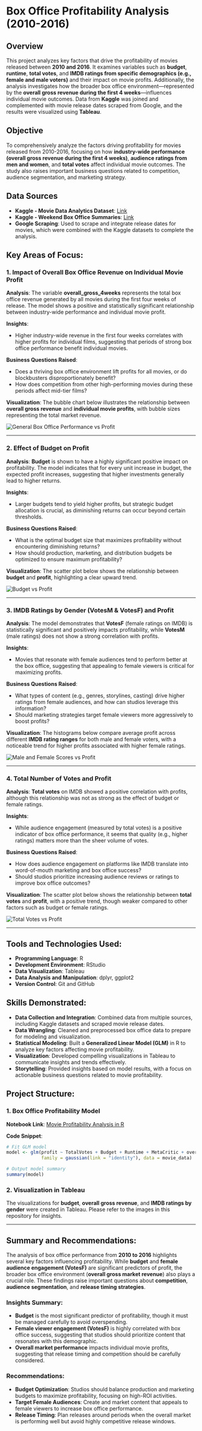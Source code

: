 # Box Office Profitability Analysis (2010-2016)

## Overview
This project analyzes key factors that drive the profitability of movies released between **2010 and 2016**. It examines variables such as **budget**, **runtime**, **total votes**, and **IMDB ratings from specific demographics (e.g., female and male voters)** and their impact on movie profits. Additionally, the analysis investigates how the broader box office environment—represented by the **overall gross revenue during the first 4 weeks**—influences individual movie outcomes. Data from **Kaggle** was joined and complemented with movie release dates scraped from Google, and the results were visualized using **Tableau**.

## Objective
To comprehensively analyze the factors driving profitability for movies released from 2010-2016, focusing on how **industry-wide performance (overall gross revenue during the first 4 weeks)**, **audience ratings from men and women**, and **total votes** affect individual movie outcomes. The study also raises important business questions related to competition, audience segmentation, and marketing strategy.

## Data Sources
- **Kaggle - Movie Data Analytics Dataset**: [Link](https://www.kaggle.com/datasets/shahjhanalam/movie-data-analytics-dataset)
- **Kaggle - Weekend Box Office Summaries**: [Link](https://www.kaggle.com/datasets/jonbown/weekend-box-office-summaries)
- **Google Scraping**: Used to scrape and integrate release dates for movies, which were combined with the Kaggle datasets to complete the analysis.

## Key Areas of Focus:

### 1. Impact of Overall Box Office Revenue on Individual Movie Profit
**Analysis**: The variable **overall_gross_4weeks** represents the total box office revenue generated by all movies during the first four weeks of release. The model shows a positive and statistically significant relationship between industry-wide performance and individual movie profit.

**Insights**:
- Higher industry-wide revenue in the first four weeks correlates with higher profits for individual films, suggesting that periods of strong box office performance benefit individual movies.

**Business Questions Raised**:
- Does a thriving box office environment lift profits for all movies, or do blockbusters disproportionately benefit?
- How does competition from other high-performing movies during these periods affect mid-tier films?

**Visualization**: The bubble chart below illustrates the relationship between **overall gross revenue** and **individual movie profits**, with bubble sizes representing the total market revenue.

![General Box Office Performance vs Profit](file-pFq0jjh05g23bHpyElITU1Ir)

---

### 2. Effect of Budget on Profit
**Analysis**: **Budget** is shown to have a highly significant positive impact on profitability. The model indicates that for every unit increase in budget, the expected profit increases, suggesting that higher investments generally lead to higher returns.

**Insights**:
- Larger budgets tend to yield higher profits, but strategic budget allocation is crucial, as diminishing returns can occur beyond certain thresholds.

**Business Questions Raised**:
- What is the optimal budget size that maximizes profitability without encountering diminishing returns?
- How should production, marketing, and distribution budgets be optimized to ensure maximum profitability?

**Visualization**: The scatter plot below shows the relationship between **budget** and **profit**, highlighting a clear upward trend.

![Budget vs Profit](file-pcH3rjalJDucZFPfY7Sgi63W)

---

### 3. IMDB Ratings by Gender (VotesM & VotesF) and Profit
**Analysis**: The model demonstrates that **VotesF** (female ratings on IMDB) is statistically significant and positively impacts profitability, while **VotesM** (male ratings) does not show a strong correlation with profits.

**Insights**:
- Movies that resonate with female audiences tend to perform better at the box office, suggesting that appealing to female viewers is critical for maximizing profits.

**Business Questions Raised**:
- What types of content (e.g., genres, storylines, casting) drive higher ratings from female audiences, and how can studios leverage this information?
- Should marketing strategies target female viewers more aggressively to boost profits?

**Visualization**: The histograms below compare average profit across different **IMDB rating ranges** for both male and female voters, with a noticeable trend for higher profits associated with higher female ratings.

![Male and Female Scores vs Profit](file-pcH3rjalJDucZFPfY7Sgi63W)

---

### 4. Total Number of Votes and Profit
**Analysis**: **Total votes** on IMDB showed a positive correlation with profits, although this relationship was not as strong as the effect of budget or female ratings.

**Insights**:
- While audience engagement (measured by total votes) is a positive indicator of box office performance, it seems that quality (e.g., higher ratings) matters more than the sheer volume of votes.

**Business Questions Raised**:
- How does audience engagement on platforms like IMDB translate into word-of-mouth marketing and box office success?
- Should studios prioritize increasing audience reviews or ratings to improve box office outcomes?

**Visualization**: The scatter plot below shows the relationship between **total votes** and **profit**, with a positive trend, though weaker compared to other factors such as budget or female ratings.

![Total Votes vs Profit](file-pcH3rjalJDucZFPfY7Sgi63W)

---

## Tools and Technologies Used:
- **Programming Language**: R
- **Development Environment**: RStudio
- **Data Visualization**: Tableau
- **Data Analysis and Manipulation**: dplyr, ggplot2
- **Version Control**: Git and GitHub

## Skills Demonstrated:
- **Data Collection and Integration**: Combined data from multiple sources, including Kaggle datasets and scraped movie release dates.
- **Data Wrangling**: Cleaned and preprocessed box office data to prepare for modeling and visualization.
- **Statistical Modeling**: Built a **Generalized Linear Model (GLM)** in R to analyze key factors affecting movie profitability.
- **Visualization**: Developed compelling visualizations in Tableau to communicate insights and trends effectively.
- **Storytelling**: Provided insights based on model results, with a focus on actionable business questions related to movie profitability.

## Project Structure:

### 1. Box Office Profitability Model
**Notebook Link**: [Movie Profitability Analysis in R](#)

**Code Snippet**:
```r
# Fit GLM model
model <- glm(profit ~ TotalVotes + Budget + Runtime + MetaCritic + overall_gross_4weeks + num_releases + VotesF, 
             family = gaussian(link = "identity"), data = movie_data)

# Output model summary
summary(model)
```

### 2. Visualization in Tableau
The visualizations for **budget**, **overall gross revenue**, and **IMDB ratings by gender** were created in Tableau. Please refer to the images in this repository for insights.

---

## Summary and Recommendations:
The analysis of box office performance from **2010 to 2016** highlights several key factors influencing profitability. While **budget** and **female audience engagement (VotesF)** are significant predictors of profit, the broader box office environment (**overall gross market revenue**) also plays a crucial role. These findings raise important questions about **competition**, **audience segmentation**, and **release timing strategies**.

### Insights Summary:
- **Budget** is the most significant predictor of profitability, though it must be managed carefully to avoid overspending.
- **Female viewer engagement (VotesF)** is highly correlated with box office success, suggesting that studios should prioritize content that resonates with this demographic.
- **Overall market performance** impacts individual movie profits, suggesting that release timing and competition should be carefully considered.

### Recommendations:
- **Budget Optimization**: Studios should balance production and marketing budgets to maximize profitability, focusing on high-ROI activities.
- **Target Female Audiences**: Create and market content that appeals to female viewers to increase box office performance.
- **Release Timing**: Plan releases around periods when the overall market is performing well but avoid highly competitive release windows.
